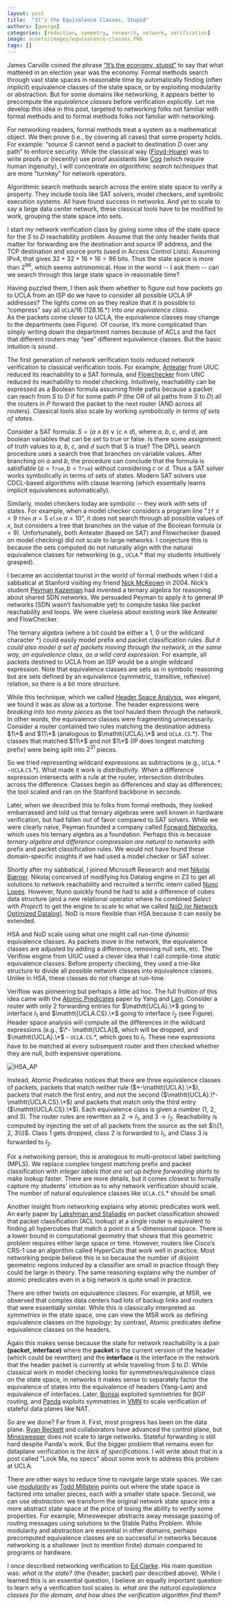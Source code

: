 ```yaml
---
layout: post
title:  "It’s the Equivalence Classes, Stupid"
authors: [george]
categories: [reduction, symmetry, research, network, verification]
image: assets/images/equivalence-classes.PNG
tags: []
---
```


James Carville coined the phrase [“It’s the economy, stupid”](https://en.wikipedia.org/wiki/It%27s_the_economy,_stupid) to say that what mattered in an election year was the economy. 
Formal methods search through vast state spaces in reasonable time by automatically finding (often _implicit_) equivalence classes of the state space, or by exploiting modularity or abstraction. 
But for some domains like networking, it appears better to precompute the _equivalence classes_ before verification _explicitly_. 
Let me develop this idea in this post, targeted to networking folks not familiar with formal methods and to formal methods folks not familiar with networking.

For networking readers, formal methods treat a system as a mathematical object. We then prove (i.e., by covering all cases) that some property holds. 
For example: “source $S$ cannot send a packet to destination $D$ over any path” to enforce security.  While the classical way ([Floyd-Hoare](https://dl.acm.org/doi/10.1145/363235.363259)) was to write proofs or (recently) use proof assistants like [Coq](https://coq.inria.fr/) (which require human ingenuity), I will concentrate on _algorithmic search techniques_ that are more “turnkey” for network operators.

Algorithmic search methods search across the entire state space to verify a property. 
They include tools like SAT solvers, model checkers, and symbolic execution systems. 
All have found success in networks. And yet to scale to say a large data center network, these classical tools have to be modified to work, grouping the state space into sets.

I start my network verification class by giving some idea of the state space for the $S$ to $D$ reachability problem.
Assume that the only header fields that matter for forwarding are the destination and source IP address, and the TCP destination and source ports (used in Access Control Lists). 
Assuming IPv4, that gives $32 + 32 + 16 + 16 =  96$ bits. Thus the state space is more than $2^{96}$, which seems astronomical.  How in the world -- I ask them -- can we search through this large state space in reasonable time?

Having puzzled them, I then ask them whether to figure out how packets go to UCLA from an ISP do we have to consider all possible UCLA IP addresses? 
The lights come on as they realize that it is possible to “compress” say all $\texttt{UCLA}/16$ ($128.16.*$) into _one equivalence class_.  
As the packets come closer to UCLA, the equivalence classes may change to the departments (see Figure).
Of course, it’s more complicated than simply writing down the department names because of ACLs and the fact that different routers may “see” different equivalence classes. 
But the basic intuition is sound.

The first generation of network verification tools reduced network verification to classical verification tools. 
For example, [Anteater](http://conferences.sigcomm.org/sigcomm/2011/papers/sigcomm/p290.pdf) from UIUC reduced its reachability to a SAT formula, and [Flowchecker](https://dl.acm.org/doi/pdf/10.1145/1866898.1866905) from UNC reduced its reachability to model checking. 
Intuitively, reachability can be expressed as a Boolean formula assuming finite paths because a packet can reach from $S$ to $D$ if for some path $P$ (the OR of all paths from $S$ to $D$) all the routers in $P$ forward the packet to the next router (AND across all routers). 
Classical tools also scale by working _symbolically in terms of sets of states_.

Consider a SAT formula: $S = (a \land b) \lor (c \land d)$, where $a$, $b$, $c$, and $d$, are boolean variables that can be set to true or false. 
Is there some assignment of truth values to $a$, $b$, $c$, and $d$ such that S is true? 
The DPLL search procedure uses a search tree that branches on variable values.
After branching on $a$ and $b$, the procedure can conclude that the formula is satisfiable $(a = \mathtt{True}, b = \mathtt{True})$ without considering $c$ or $d$.
Thus a SAT solver works symbolically in terms of sets of states. 
Modern SAT solvers use CDCL-based algorithms with clause learning (which essentially learns implicit equivalences automatically).

Similarly, model checkers today are symbolic -- they work with sets of states. 
For example, when a model checker considers a program line $“\mathtt{If}\ x < 9\ \mathtt{then}\ a = 5\ \mathtt{else}\ a = 10”$, it does not search through all possible values of $x$, but considers a tree that branches on the value of the Boolean formula $(x < 9)$.
Unfortunately, both Anteater (based on SAT) and Flowchecker (based on model checking) did not scale to large networks. 
I conjecture this is because the sets computed do not naturally align with the natural equivalence classes for networking (e.g., $\mathtt{UCLA}.*$ that my students intuitively grasped).

I became an accidental tourist in the world of formal methods when I did a sabbatical at Stanford visiting my friend [Nick McKeown](http://yuba.stanford.edu/~nickm/) in 2004. 
Nick’s student [Peyman Kazemian](https://www.linkedin.com/in/peyman-kazemian-3a5326a/) had invented a ternary algebra for reasoning about shared SDN networks. 
We persuaded Peyman to apply it to general  IP networks (SDN wasn’t fashionable yet) to compute tasks like packet reachability and loops. 
We were clueless about existing work like Anteater and FlowChecker.

The ternary algebra (where a bit could be either a $1$, $0$ or the wildcard character $*$) could easily model prefix and packet classification rules. 
_But it could also model a set of packets moving through the network, in the same way, an equivalence class, as a wild card expression._
For example, all packets destined to UCLA from an ISP would be a single wildcard expression. 
Note that equivalence classes are sets as in symbolic reasoning but are sets defined by an equivalence (symmetric, transitive, reflexive) relation, so there is a bit more structure. 

While this technique, which we called [Header Space Analysis](https://www.usenix.org/system/files/conference/nsdi12/nsdi12-final8.pdf), was elegant, we found it was as slow as a tortoise. 
The header expressions were _breaking into too many pieces_ as the tool hauled them through the network. 
In other words, the equivalence classes were fragmenting unnecessarily. Consider a router contained two rules matching the destination address $1\*$ and $11\*$ (analogous to $\mathtt{UCLA}.\*$ and $\mathtt{UCLA.CS}.*$). The classes that matched $11\*$ and not $1\*$ (IP does longest matching prefix) were being split into $2^{31}$ pieces.

So we tried representing wildcard expressions as subtractions  (e.g., $\mathtt{UCLA}.* - \texttt{UCLA}.\mathtt{CS}.*$). 
What made it work is _distributivity_. 
When a difference expression intersects with a rule at the router, intersection distributes across the difference. 
Classes begin as differences and stay as differences; the tool scaled and ran on the Stanford backbone in seconds.

Later, when we described this to folks from formal methods, they looked embarrassed and told us that ternary algebras were well known in hardware verification, but had fallen out of favor compared to SAT solvers. 
While we were clearly naive, Peyman founded a company called [Forward Networks](https://www.forwardnetworks.com/), which uses his ternary algebra as a foundation.
Perhaps this is because _ternary algebra and difference compression are natural to networks_ with prefix and packet classification rules. 
We would not have found these domain-specific insights if we had used a model checker or SAT solver.

Shortly after my sabbatical, I joined Microsoft Research and met [Nikolaj Bjørner](https://www.microsoft.com/en-us/research/people/nbjorner/). 
Nikolaj conceived of modifying his Datalog engine in Z3 to get all solutions to network reachability and recruited a terrific intern called [Nuno Lopes](http://web.ist.utl.pt/nuno.lopes/).
However, Nuno quickly found he had to add a difference of cubes data structure (and a new relational operator where he combined _Select_ with _Project_) to get the engine to scale to what we called [NoD (or Network Optimized Datalog)](https://www.usenix.org/system/files/conference/nsdi15/nsdi15-paper-lopes.pdf).
NoD is more flexible than HSA because it can easily be extended. 

HSA and NoD scale using what one might call run-time _dynamic_ equivalence classes. 
As packets move in the network, the equivalence classes are adjusted by adding a difference, removing null sets, etc. 
The Veriflow engine from UIUC used a clever idea that I call compile-time _static_ equivalence classes. 
Before property checking, they used a trie-like structure to divide all possible network classes into equivalence classes.
Unlike in HSA, these classes do not change at run-time.  

Veriflow was pioneering but perhaps a little ad hoc.
The full fruition of this idea came with the [Atomic Predicates](http://www.cs.utexas.edu/users/lam/Vita/Cpapers/Yang_Lam_AP_Verifier_2013.pdf) paper by Yang and [Lam](http://www.cs.utexas.edu/users/lam/). 
Consider a router with only $2$ forwarding entries for $\mathtt{UCLA}.\*$ going to interface $I_1$ and $\mathtt{UCLA.CS}.\*$ going to interface $I_2$ (see Figure).
Header space analysis will compute all the differences in the wildcard expressions (e.g., $\*- \mathtt{UCLA}$, which will be dropped, and $\mathtt{UCLA}.\*$ - $\mathtt{UCLA.CS}.*$, which goes to $I_1$. 
These new expressions have to be matched at every subsequent router and then checked whether they are null, both expensive operations. 

![HSA_AP](/assets/images/hsa_ap.png)

Instead, Atomic Predicates notices that there are three equivalence classes of packets, packets that match neither rule ($*-\mathtt{UCLA}.\*$), packets that match the first entry, and not the second ($\mathtt{UCLA}.\*- \mathtt{UCLA.CS}.\*$) and packets that match only the third entry ($\mathtt{UCLA.CS}.\*$).
Each equivalence class is given a number ($1$, $2$, and $3$).
The router rules are rewritten as $2 → I_1$, and $3→ I_2$. 
Reachability is computed by injecting the set of all packets from the source as the set $\\{1, 2, 3\\}$. 
Class $1$ gets dropped, class $2$ is forwarded to $I_1$, and Class $3$ is forwarded to $I_2$.

For a networking person, this is analogous to multi-protocol label switching (MPLS). 
We replace complex longest matching prefix and packet classification with _integer labels that are set up before forwarding starts_ to make lookup faster. 
There are more details, but it comes closest to formally capture my students' intuition as to why network verification should scale.
The number of natural equivalence classes like $\mathtt{UCLA.CS}.*$ should be small.

Another insight from networking explains why atomic predicates work well. 
An early paper by [Lakshman and Staliadis](https://dl.acm.org/doi/epdf/10.1145/285237.285283) on packet classification showed that packet classification (ACL lookup) at a single router is equivalent to finding all hypercubes that match a point in a 5-dimensional space. 
There is a lower bound in computational geometry that shows that this geometric problem requires either large space or time.
However, routers like Cisco’s CRS-1 use an algorithm called HyperCuts that work well in practice. 
Most networking people believe this is so because the number of disjoint geometric regions induced by a classifier are small in practice though they could be large in theory.  The same reasoning explains why the number of atomic predicates even in a big network is quite small in practice.

There are other twists on equivalence classes. 
For example, at MSR, we observed that complex data centers had lots of backup links and routers that were essentially similar. 
While this is classically interpreted as _symmetries_ in the state space, one can view the MSR work as defining equivalence classes on the _topology_; by contrast, Atomic predicates define equivalence classes on the headers. 

Again this makes sense because the state for network reachability is a pair __(packet, interface)__ where the __packet__ is the current version of the header (which could be rewritten) and the __interface__ is the interface in the network that the header packet is currently at while traveling from $S$ to $D$.
While classical work in model checking looks for symmetries/equivalence class on the state space, in networks it makes sense to separately factor the equivalence of states into the equivalence of headers (Yang-Lam) and equivalence of interfaces. 
Later, [Bonsai](https://dl.acm.org/doi/epdf/10.1145/3230543.3230583) exploited symmetries for BGP routing, and [Panda](https://people.eecs.berkeley.edu/~apanda/) exploits symmetries in [VMN](https://www.usenix.org/system/files/conference/nsdi17/nsdi17-panda-mutable-datapaths.pdf) to scale verification of stateful data planes like NAT.

So are we done? Far from it.
First, most progress has been on the data plane.
[Ryan Beckett](http://beckett.ninja/) and collaborators have advanced the control plane, but [Minesweeper](https://dl.acm.org/doi/epdf/10.1145/3098822.3098834) does not scale to large networks.
Stateful forwarding is still hard despite Panda's work.
But the bigger problem that remains even for dataplane verification is the _lack of specifications_.
I will write about that in a post called "Look Ma, no specs" about some work to address this problem at UCLA.

There are other ways to reduce time to navigate large state spaces. 
We can use _[modularity](../toward-modular-network-verification/)_ as [Todd Millstein](http://web.cs.ucla.edu/~todd/) points out where the state space is factored into smaller pieces, each with a smaller state space. Second, we can use _abstraction_: we transform the original network state space into a more abstract state space at the price of losing the ability to verify some properties. For example, Minesweeper abstracts away message passing of routing messages using solutions to the Stable Paths Problem.
While modularity and abstraction are essential in other domains, perhaps precomputed equivalence classes are so successful in networks because networking is a shallower (not to mention finite) domain compared to programs or hardware.

I once described networking verification to [Ed Clarke](https://www.cs.cmu.edu/~emc/). His main question was: _what is the state?_ (the (header, packet) pair described above). 
While I learned this is an essential question, I believe an equally important question to learn why a verification tool scales is: _what are the natural equivalence classes for the domain, and how does the verification algorithm find them?_

